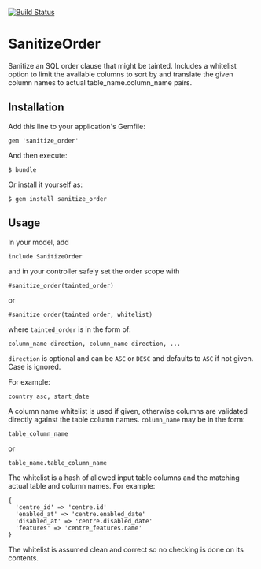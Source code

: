 [![Build Status](https://travis-ci.org/westfieldlabs/sanitize_order.svg?branch=master)](https://travis-ci.org/westfieldlabs/sanitize_order)

# SanitizeOrder

Sanitize an SQL order clause that might be tainted. Includes a whitelist option to
limit the available columns to sort by and translate the given column names to
actual table_name.column_name pairs.

## Installation

Add this line to your application's Gemfile:

    gem 'sanitize_order'

And then execute:

    $ bundle

Or install it yourself as:

    $ gem install sanitize_order

## Usage

In your model, add

    include SanitizeOrder

and in your controller safely set the order scope with

    #sanitize_order(tainted_order)
or

    #sanitize_order(tainted_order, whitelist)

where `tainted_order` is in the form of:

    column_name direction, column_name direction, ...

`direction` is optional and can be `ASC` or `DESC` and defaults to `ASC` if not
given. Case is ignored.

For example:

    country asc, start_date

A column name whitelist is used if given, otherwise columns are validated
directly against the table column names. `column_name` may be in the form:

    table_column_name

  or

    table_name.table_column_name

The whitelist is a hash of allowed input table columns and the matching actual
table and column names. For example:

    {
      'centre_id' => 'centre.id'
      'enabled_at' => 'centre.enabled_date'
      'disabled_at' => 'centre.disabled_date'
      'features' => 'centre_features.name'
    }

The whitelist is assumed clean and correct so no checking is done on its
contents.
